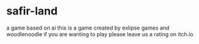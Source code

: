 # safir-land
a game based on ai 
this is a game created by exlipse games and woodlenoodle
if you are wanting to play please leave us a rating on itch.io
